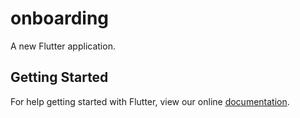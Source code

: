 # onboarding

A new Flutter application.

## Getting Started

For help getting started with Flutter, view our online
[documentation](https://flutter.io/).
